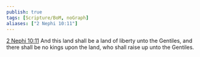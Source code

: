 ```yaml
---
publish: true
tags: [Scripture/BoM, noGraph]
aliases: ["2 Nephi 10:11"]
---
```

[2 Nephi 10:11](https://churchofjesuschrist.org/study/scriptures/bofm/2-ne/10?lang=eng&id=p11#p11) And this land shall be a land of liberty unto the Gentiles, and there shall be no kings upon the land, who shall raise up unto the Gentiles.
